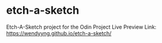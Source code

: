 # etch-a-sketch
Etch-A-Sketch project for the Odin Project
Live Preview Link: https://wendyyng.github.io/etch-a-sketch/
